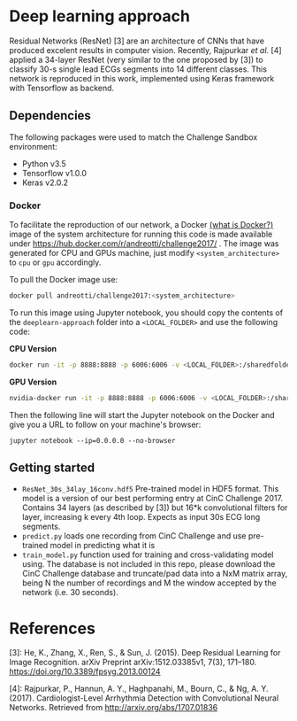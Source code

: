 # Deep learning approach


Residual Networks (ResNet) [3] are an architecture of CNNs that have produced excelent results in computer vision. Recently, Rajpurkar _et al._ [4] applied a 34-layer ResNet (very similar to the one proposed by [3]) to classify 30-s single lead ECGs segments into 14 different classes. This network is reproduced in this work, implemented using Keras framework with Tensorflow as backend.


## Dependencies

The following packages were used to match the Challenge Sandbox environment:

- Python v3.5
- Tensorflow v1.0.0
- Keras v2.0.2

### Docker

To facilitate the reproduction of our network, a Docker [(what is Docker?)](https://www.docker.com/what-docker) image of the system architecture for running this code is made available under https://hub.docker.com/r/andreotti/challenge2017/ . The image was generated for CPU and GPUs machine, just modify `<system_architecture>` to `cpu` or `gpu` accordingly.

To pull the Docker image use:
```bash
docker pull andreotti/challenge2017:<system_architecture>
```
      
To run this image using Jupyter notebook, you should copy the contents of the `deeplearn-approach` folder into a `<LOCAL_FOLDER>` and use the following code:

**CPU Version**
```bash
docker run -it -p 8888:8888 -p 6006:6006 -v <LOCAL_FOLDER>:/sharedfolder andreotti/challenge2017:cpu
```
    
**GPU Version**
```bash
nvidia-docker run -it -p 8888:8888 -p 6006:6006 -v <LOCAL_FOLDER>:/sharedfolder andreotti/challenge2017:gpu
```

Then the following line will start the Jupyter notebook on the Docker and give you a URL to follow on your machine's browser:

    jupyter notebook --ip=0.0.0.0 --no-browser 
    

## Getting started

- `ResNet_30s_34lay_16conv.hdf5` Pre-trained model in HDF5 format. This model is a version of our best performing entry at CinC Challenge 2017. Contains 34 layers (as described by [3]) but 16*k convolutional filters for layer, increasing k every 4th loop. Expects as input 30s ECG long segments.
- `predict.py` loads one recording from CinC Challenge and use pre-trained model in predicting what it is
- `train_model.py` function used for training and cross-validating model using. The database is not included in this repo, please download the CinC Challenge database and truncate/pad data into a NxM matrix array, being N the number of recordings and M the window accepted by the network (i.e. 30 seconds). 
    
# References

[3]: He, K., Zhang, X., Ren, S., & Sun, J. (2015). Deep Residual Learning for Image Recognition. arXiv Preprint arXiv:1512.03385v1, 7(3), 171–180. https://doi.org/10.3389/fpsyg.2013.00124

[4]: Rajpurkar, P., Hannun, A. Y., Haghpanahi, M., Bourn, C., & Ng, A. Y. (2017). Cardiologist-Level Arrhythmia Detection with Convolutional Neural Networks. Retrieved from http://arxiv.org/abs/1707.01836
